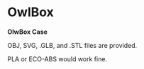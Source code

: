 # OwlBox
<p><b>OlwBox Case</b></p>
<p>OBJ, SVG, .GLB, and .STL files are provided.</p>
<p>PLA or ECO-ABS would work fine.</p>
